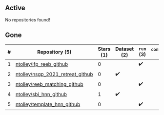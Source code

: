 ## Active
No repositories found!

## Gone
| # | Repository (5) | Stars (1) | Dataset (2) | `run` (3) | `containers-run` |
| --- | --- | --- | --- | --- | --- |
| 1 | [ntolley/lfp_reeb_github](https://github.com/ntolley/lfp_reeb_github) | 0 |  | :heavy_check_mark: |  |
| 2 | [ntolley/nsgp_2021_retreat_github](https://github.com/ntolley/nsgp_2021_retreat_github) | 0 | :heavy_check_mark: |  |  |
| 3 | [ntolley/reeb_matching_github](https://github.com/ntolley/reeb_matching_github) | 0 |  | :heavy_check_mark: |  |
| 4 | [ntolley/sbi_hnn_github](https://github.com/ntolley/sbi_hnn_github) | 1 | :heavy_check_mark: |  |  |
| 5 | [ntolley/template_hnn_github](https://github.com/ntolley/template_hnn_github) | 0 |  | :heavy_check_mark: |  |
